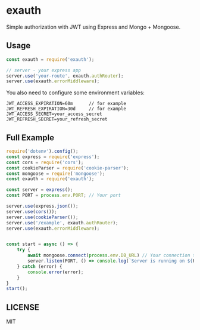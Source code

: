 # exauth
Simple authorization with JWT using Express and Mongo + Mongoose.

## Usage
```js
const exauth = require('exauth');

// server - your express app
server.use('your-route', exauth.authRouter);
server.use(exauth.errorMiddleware);
```

You also need to configure some environment variables:  
```
JWT_ACCESS_EXPIRATION=60m      // for example
JWT_REFRESH_EXPIRATION=30d     // for example
JWT_ACCESS_SECRET=your_access_secret
JWT_REFRESH_SECRET=your_refresh_secret
```

## Full Example
```js
require('dotenv').config();
const express = require('express');
const cors = require('cors');
const cookieParser = require('cookie-parser');
const mongoose = require('mongoose');
const exauth = require('exauth');

const server = express();
const PORT = process.env.PORT; // Your port

server.use(express.json());
server.use(cors());
server.use(cookieParser());
server.use('/example', exauth.authRouter);
server.use(exauth.errorMiddleware);


const start = async () => {
    try {
        await mongoose.connect(process.env.DB_URL) // Your connection to db
        server.listen(PORT, () => console.log(`Server is running on ${PORT}`));
    } catch (error) {
        console.error(error);
    }
}
start();
```

## LICENSE
MIT
